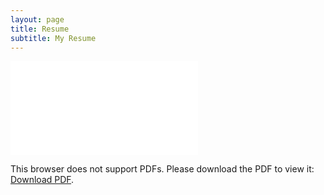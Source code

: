 ```yaml
---
layout: page
title: Resume
subtitle: My Resume 
---
```


<object data="resume1.pdf" type="pdf" width="700px" height="700px">
    <embed src="resume1.pdf">
        <p>This browser does not support PDFs. Please download the PDF to view it: <a href="http://yoursite.com/the.pdf">Download PDF</a>.</p>
    </embed>
</object>
